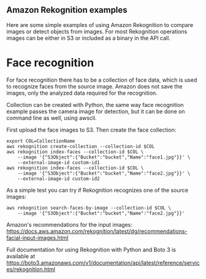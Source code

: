 ## Amazon Rekognition examples

Here are some simple examples of using Amazon Rekognition to compare images
or detect objects from images. For most Rekognition operations images can be
either in S3 or included as a binary in the API call.

# Face recognition

For face recognition there has to be a collection of face data, which is used
to recognize faces from the source image. Amazon does not save the images,
only the analyzed data required for the recognition.

Collection can be created with Python, the same way face recognition example passes the camera image for detection, but it can be done on command line as well, using awscli.

First upload the face images to S3. Then create the face collection:

    export COL=CollectionName
    aws rekognition create-collection --collection-id $COL
    aws rekognition index-faces --collection-id $COL \
        --image '{"S3Object":{"Bucket":"bucket","Name":"face1.jpg"}}' \
        --external-image-id custom-id1
    aws rekognition index-faces --collection-id $COL \
        --image '{"S3Object":{"Bucket":"bucket","Name":"face2.jpg"}}' \
        --external-image-id custom-id2

As a simple test you can try if Rekognition recognizes one of the source
images:

    aws rekognition search-faces-by-image --collection-id $COL \
        --image '{"S3Object":{"Bucket":"bucket","Name":"face2.jpg"}}'

Amazon's recommendations for the input images:
https://docs.aws.amazon.com/rekognition/latest/dg/recommendations-facial-input-images.html

Full documentation for using Rekognition with Python and Boto 3 is available
at https://boto3.amazonaws.com/v1/documentation/api/latest/reference/services/rekognition.html
